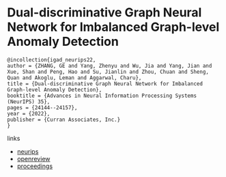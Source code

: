 # Dual-discriminative Graph Neural Network for Imbalanced Graph-level Anomaly Detection

```
@incollection{igad_neurips22,
author = {ZHANG, GE and Yang, Zhenyu and Wu, Jia and Yang, Jian and Xue, Shan and Peng, Hao and Su, Jianlin and Zhou, Chuan and Sheng, Quan and Akoglu, Leman and Aggarwal, Charu},
title = {Dual-discriminative Graph Neural Network for Imbalanced Graph-level Anomaly Detection},
booktitle = {Advances in Neural Information Processing Systems (NeurIPS) 35},
pages = {24144--24157},
year = {2022},
publisher = {Curran Associates, Inc.}
}
```

links
- [neurips](https://nips.cc/Conferences/2022/Schedule?showEvent=53345)
- [openreview](https://openreview.net/forum?id=d6mf9AFoR-O)
- [proceedings](https://papers.nips.cc//paper_files/paper/2022/hash/98a625423070cfc6ae3d82d4b59408a0-Abstract-Conference.html)
